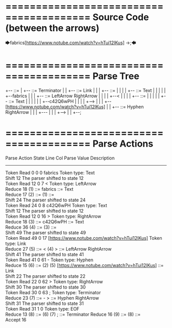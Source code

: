 ========================================
Source Code (between the arrows)
========================================

🡆fabrics<c42Q6wPH>[https://www.notube.com/watch?v=hTui12lKus] ->;🡄

========================================
Parse Tree
========================================

+--<scripture> ::= <expression>
|  +--<expression> ::= <item> <producer> Terminator
|  |  +--<item> ::= <text> <tag> Link
|  |  |  +--<text> ::= <text-chunk>
|  |  |  |  +--<text-chunk> ::= Text
|  |  |  |  |  +--fabrics
|  |  |  +--<tag> ::= LeftArrow <text> RightArrow
|  |  |  |  +--<
|  |  |  |  +--<text> ::= <text-chunk>
|  |  |  |  |  +--<text-chunk> ::= Text
|  |  |  |  |  |  +--c42Q6wPH
|  |  |  |  +-->
|  |  |  +--[https://www.notube.com/watch?v=hTui12lKus]
|  |  +--<producer> ::= Hyphen RightArrow
|  |  |  +---
|  |  |  +-->
|  |  +--;


========================================
Parse Actions
========================================

Parse Action      State    Line     Col   Parse Value                                                    Description                                  
---------------   -----   -----   -----   ------------------------------------------------------------   ---------------------------------------------
Token Read            0       0       0   fabrics                                                        Token type: Text                             
Shift                12                                                                                  The parser shifted to state 12               
Token Read           12       0       7   <                                                              Token type: LeftArrow                        
Reduce               18                   (1) ::= fabrics                                                <text-chunk> ::= Text                        
Reduce               17                   (2) ::= (1)                                                    <text> ::= <text-chunk>                      
Shift                24                                                                                  The parser shifted to state 24               
Token Read           24       0       8   c42Q6wPH                                                       Token type: Text                             
Shift                12                                                                                  The parser shifted to state 12               
Token Read           12       0      16   >                                                              Token type: RightArrow                       
Reduce               18                   (3) ::= c42Q6wPH                                               <text-chunk> ::= Text                        
Reduce               36                   (4) ::= (3)                                                    <text> ::= <text-chunk>                      
Shift                49                                                                                  The parser shifted to state 49               
Token Read           49       0      17   [https://www.notube.com/watch?v=hTui12lKus]                    Token type: Link                             
Reduce               27                   (5) ::= < (4) >                                                <tag> ::= LeftArrow <text> RightArrow        
Shift                41                                                                                  The parser shifted to state 41               
Token Read           41       0      61   -                                                              Token type: Hyphen                           
Reduce               15                   (6) ::= (2) (5) [https://www.notube.com/watch?v=hTui12lKus]    <item> ::= <text> <tag> Link                 
Shift                22                                                                                  The parser shifted to state 22               
Token Read           22       0      62   >                                                              Token type: RightArrow                       
Shift                30                                                                                  The parser shifted to state 30               
Token Read           30       0      63   ;                                                              Token type: Terminator                       
Reduce               23                   (7) ::= - >                                                    <producer> ::= Hyphen RightArrow             
Shift                31                                                                                  The parser shifted to state 31               
Token Read           31       1       0                                                                  Token type: EOF                              
Reduce               13                   (8) ::= (6) (7) ;                                              <expression> ::= <item> <producer> Terminator
Reduce               16                   (9) ::= (8)                                                    <scripture> ::= <expression>                 
Accept               16                                                                                                                               


